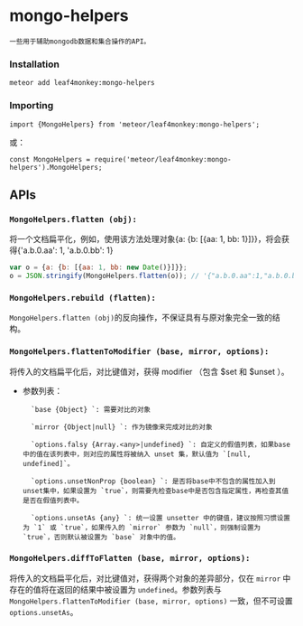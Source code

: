 # mongo-helpers

    一些用于辅助mongodb数据和集合操作的API。

### Installation

`meteor add leaf4monkey:mongo-helpers`

### Importing

`import {MongoHelpers} from 'meteor/leaf4monkey:mongo-helpers';`

或：

`const MongoHelpers = require('meteor/leaf4monkey:mongo-helpers').MongoHelpers;`

## APIs

### `MongoHelpers.flatten (obj):`

将一个文档扁平化，例如，使用该方法处理对象{a: {b: [{aa: 1, bb: 1}]}}，将会获得{'a.b.0.aa': 1, 'a.b.0.bb': 1}

```js
var o = {a: {b: [{aa: 1, bb: new Date()}]}};
o = JSON.stringify(MongoHelpers.flatten(o)); // '{"a.b.0.aa":1,"a.b.0.bb":"2016-07-06T03:42:53.511Z"}';
```


### `MongoHelpers.rebuild (flatten):`

`MongoHelpers.flatten (obj)`的反向操作，不保证具有与原对象完全一致的结构。


### `MongoHelpers.flattenToModifier (base, mirror, options):`

将传入的文档扁平化后，对比键值对，获得 modifier （包含 $set 和 $unset ）。

- 参数列表：

        `base {Object} `: 需要对比的对象

        `mirror {Object|null} `: 作为镜像来完成对比的对象

        `options.falsy {Array.<any>|undefined} `: 自定义的假值列表，如果base中的值在该列表中，则对应的属性将被纳入 unset 集，默认值为 `[null, undefined]`。

        `options.unsetNonProp {boolean} `: 是否将base中不包含的属性加入到unset集中，如果设置为 `true`，则需要先检查base中是否包含指定属性，再检查其值是否在假值列表中。

        `options.unsetAs {any} `: 统一设置 unsetter 中的键值，建议按照习惯设置为 `1` 或 `true`，如果传入的 `mirror` 参数为 `null`，则强制设置为 `true`，否则默认被设置为 `base` 对象中的值。

    
### `MongoHelpers.diffToFlatten (base, mirror, options):`

将传入的文档扁平化后，对比键值对，获得两个对象的差异部分，仅在 `mirror` 中存在的值将在返回的结果中被设置为 `undefined`。参数列表与 `MongoHelpers.flattenToModifier (base, mirror, options)` 一致，但不可设置 `options.unsetAs`。